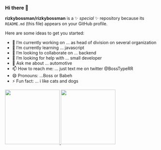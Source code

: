 ### Hi there 👋


**rizkybossman/rizkybossman** is a ✨ _special_ ✨ repository because its `README.md` (this file) appears on your GitHub profile.

Here are some ideas to get you started:

- 🔭 I’m currently working on ... as head of division on several organization
- 🌱 I’m currently learning ... javascript
- 👯 I’m looking to collaborate on ... backend
- 🤔 I’m looking for help with ... small developer
- 💬 Ask me about ... automotive
- 📫 How to reach me: ... just text me on twitter @BossTypeRR
- 😄 Pronouns: ...Boss or Babeh
- ⚡ Fun fact: ... i like cats and dogs

<p align="left">
<a href="https://github.com/gilangadhan">
  <img height="180em" src="https://github-readme-stats-eight-theta.vercel.app/api?username=gilangadhan&show_icons=true&theme=algolia&include_all_commits=true&count_private=true"/>
  <img height="180em" src="https://github-readme-stats-eight-theta.vercel.app/api/top-langs/?username=gilangadhan&layout=compact&langs_count=8&theme=algolia"/>
</a>
</p>
